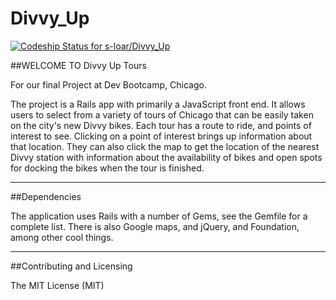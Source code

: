 Divvy_Up
========

[ ![Codeship Status for s-loar/Divvy_Up](https://www.codeship.io/projects/f624be70-060e-0132-463b-2647e7991c40/status)](https://www.codeship.io/projects/31021)
 

##WELCOME TO Divvy Up Tours


For our final Project at Dev Bootcamp, Chicago.

The project is a Rails app with primarily a JavaScript front end. It allows users to select
from a variety of tours of Chicago that can be easily taken on the city's new Divvy bikes.
Each tour has a route to ride, and points of interest to see. Clicking on a point of interest
brings up information about that location. They can also click the map to get the location of
the nearest Divvy station with information about the availability of bikes and open spots for
docking the bikes when the tour is finished.  



___________________________________________________________________


##Dependencies

The application uses Rails with a number of Gems, see the Gemfile for a complete list. There
is also Google maps, and jQuery, and Foundation, among other cool things. 



____________________________________________________________________
##Contributing and Licensing 


The MIT License (MIT)


